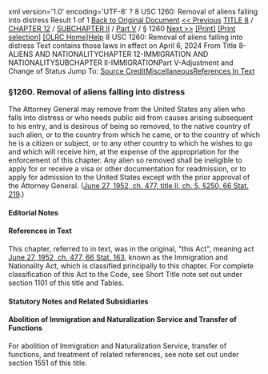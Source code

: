 xml version='1.0' encoding='UTF-8' ?
8 USC 1260: Removal of aliens falling into distress
 Result 1 of 1
[Back to Original Document](/view.xhtml;jsessionid=D084B42BA16D90D71D33972ABE63FAAC)
[<< Previous](#)
 [TITLE 8](/view.xhtml;jsessionid=D084B42BA16D90D71D33972ABE63FAAC?req=granuleid%3AUSC-prelim-title8&saved=%7CZ3JhbnVsZWlkOlVTQy1wcmVsaW0tdGl0bGU4LXNlY3Rpb24xMjYw%7C%7C%7C0%7Cfalse%7Cprelim&edition=prelim) / [CHAPTER 12](/view.xhtml;jsessionid=D084B42BA16D90D71D33972ABE63FAAC?req=granuleid%3AUSC-prelim-title8-chapter12&saved=%7CZ3JhbnVsZWlkOlVTQy1wcmVsaW0tdGl0bGU4LXNlY3Rpb24xMjYw%7C%7C%7C0%7Cfalse%7Cprelim&edition=prelim) / [SUBCHAPTER II](/view.xhtml;jsessionid=D084B42BA16D90D71D33972ABE63FAAC?req=granuleid%3AUSC-prelim-title8-chapter12-subchapter2&saved=%7CZ3JhbnVsZWlkOlVTQy1wcmVsaW0tdGl0bGU4LXNlY3Rpb24xMjYw%7C%7C%7C0%7Cfalse%7Cprelim&edition=prelim) / [Part V](/view.xhtml;jsessionid=D084B42BA16D90D71D33972ABE63FAAC?req=granuleid%3AUSC-prelim-title8-chapter12-subchapter2-part5&saved=%7CZ3JhbnVsZWlkOlVTQy1wcmVsaW0tdGl0bGU4LXNlY3Rpb24xMjYw%7C%7C%7C0%7Cfalse%7Cprelim&edition=prelim) / § 1260
 [Next >>](#)
[[Print]](#)
 [[Print selection]](#)
[[OLRC Home]](/browse.xhtml;jsessionid=D084B42BA16D90D71D33972ABE63FAAC)[Help](/navHelp.xhtml;jsessionid=D084B42BA16D90D71D33972ABE63FAAC)
8 USC 1260: Removal of aliens falling into distress
Text contains those laws in effect on April 6, 2024
From Title 8-ALIENS AND NATIONALITYCHAPTER 12-IMMIGRATION AND NATIONALITYSUBCHAPTER II-IMMIGRATIONPart V-Adjustment and Change of Status
Jump To: [Source Credit](#sourcecredit)[Miscellaneous](#miscellaneous-note)[References In Text](#referenceintext-note)
### §1260. Removal of aliens falling into distress
The Attorney General may remove from the United States any alien who falls into distress or who needs public aid from causes arising subsequent to his entry, and is desirous of being so removed, to the native country of such alien, or to the country from which he came, or to the country of which he is a citizen or subject, or to any other country to which he wishes to go and which will receive him, at the expense of the appropriation for the enforcement of this chapter. Any alien so removed shall be ineligible to apply for or receive a visa or other documentation for readmission, or to apply for admission to the United States except with the prior approval of the Attorney General.
([June 27, 1952, ch. 477, title II, ch. 5, §250, 66 Stat. 219](/statviewer.htm?volume=66&page=219).)
#### **Editorial Notes**
#### References in Text
This chapter, referred to in text, was in the original, "this Act", meaning act [June 27, 1952, ch. 477, 66 Stat. 163](/statviewer.htm?volume=66&page=163), known as the Immigration and Nationality Act, which is classified principally to this chapter. For complete classification of this Act to the Code, see Short Title note set out under section 1101 of this title and Tables.
#### **Statutory Notes and Related Subsidiaries**
#### Abolition of Immigration and Naturalization Service and Transfer of Functions
For abolition of Immigration and Naturalization Service, transfer of functions, and treatment of related references, see note set out under section 1551 of this title.
